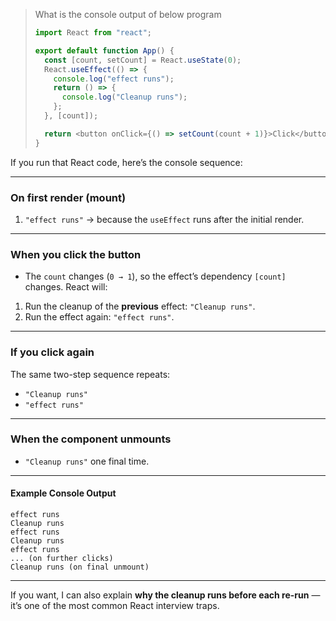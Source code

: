 > What is the console output of below program
> 
> ```js
> import React from "react";
> 
> export default function App() {
>   const [count, setCount] = React.useState(0);
>   React.useEffect(() => {
>     console.log("effect runs");
>     return () => {
>       console.log("Cleanup runs");
>     };
>   }, [count]);
> 
>   return <button onClick={() => setCount(count + 1)}>Click</button>;
> }
> ```


If you run that React code, here’s the console sequence:

---

### **On first render (mount)**

1. `"effect runs"` → because the `useEffect` runs after the initial render.

---

### **When you click the button**

* The `count` changes (`0 → 1`), so the effect’s dependency `[count]` changes.
  React will:

1. Run the cleanup of the **previous** effect: `"Cleanup runs"`.
2. Run the effect again: `"effect runs"`.

---

### **If you click again**

The same two-step sequence repeats:

* `"Cleanup runs"`
* `"effect runs"`

---

### **When the component unmounts**

* `"Cleanup runs"` one final time.

---

#### **Example Console Output**

```plaintext
effect runs
Cleanup runs
effect runs
Cleanup runs
effect runs
... (on further clicks)
Cleanup runs (on final unmount)
```

---

If you want, I can also explain **why the cleanup runs before each re-run** — it’s one of the most common React interview traps.
